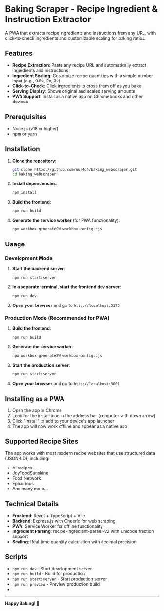 # Baking Scraper - Recipe Ingredient & Instruction Extractor

A PWA that extracts recipe ingredients and instructions from any URL, with click-to-check ingredients and customizable scaling for baking ratios.

## Features

- **Recipe Extraction**: Paste any recipe URL and automatically extract ingredients and instructions
- **Ingredient Scaling**: Customize recipe quantities with a simple number input (e.g., 0.5x, 2x, 3x)
- **Click-to-Check**: Click ingredients to cross them off as you bake
- **Serving Display**: Shows original and scaled serving amounts
- **PWA Support**: Install as a native app on Chromebooks and other devices

## Prerequisites

- Node.js (v18 or higher)
- npm or yarn

## Installation

1. **Clone the repository**:
   ```bash
   git clone https://github.com/nur4o4/baking_webscraper.git
   cd baking_webscraper
   ```

2. **Install dependencies**:
   ```bash
   npm install
   ```

3. **Build the frontend**:
   ```bash
   npm run build
   ```

4. **Generate the service worker** (for PWA functionality):
   ```bash
   npx workbox generateSW workbox-config.cjs
   ```

## Usage

### Development Mode

1. **Start the backend server**:
   ```bash
   npm run start:server
   ```

2. **In a separate terminal, start the frontend dev server**:
   ```bash
   npm run dev
   ```

3. **Open your browser** and go to `http://localhost:5173`

### Production Mode (Recommended for PWA)

1. **Build the frontend**:
   ```bash
   npm run build
   ```

2. **Generate the service worker**:
   ```bash
   npx workbox generateSW workbox-config.cjs
   ```

3. **Start the production server**:
   ```bash
   npm run start:server
   ```

4. **Open your browser** and go to `http://localhost:3001`

## Installing as a PWA

1. Open the app in Chrome
2. Look for the install icon in the address bar (computer with down arrow)
3. Click "Install" to add to your device's app launcher
4. The app will now work offline and appear as a native app

## Supported Recipe Sites

The app works with most modern recipe websites that use structured data (JSON-LD), including:
- Allrecipes
- JoyFoodSunshine
- Food Network
- Epicurious
- And many more...

## Technical Details

- **Frontend**: React + TypeScript + Vite
- **Backend**: Express.js with Cheerio for web scraping
- **PWA**: Service Worker for offline functionality
- **Ingredient Parsing**: recipe-ingredient-parser-v2 with Unicode fraction support
- **Scaling**: Real-time quantity calculation with decimal precision

## Scripts

- `npm run dev` - Start development server
- `npm run build` - Build for production
- `npm run start:server` - Start production server
- `npm run preview` - Preview production build
- 
---

**Happy Baking! 🍪**
